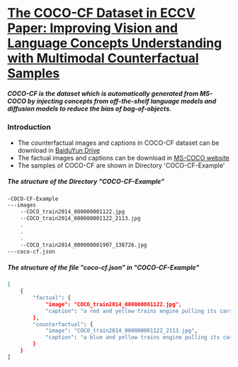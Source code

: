 # [The COCO-CF Dataset in ECCV Paper: Improving Vision and Language Concepts Understanding with Multimodal Counterfactual Samples]()

[//]: # (### Requirements)

[//]: # (- [PyTorch]&#40;https://pytorch.org/&#41; 1.9 or higher)

[//]: # (- [CLIP]&#40;https://github.com/openai/CLIP&#41; &#40;install with `pip install git+https://github.com/openai/CLIP.git`&#41;)

[//]: # (- [transformers]&#40;https://huggingface.co/docs/transformers/index&#41; &#40;install with `pip install transformers`&#41;)

[//]: # (- [diffusion]&#40;https://colab.research.google.com/github/huggingface/notebooks/blob/main/diffusers/stable_diffusion.ipynb&#41; for text-to-image generation &#40;install with `pip install scipy ftfy accelerate diffusers `&#41;)


#####  COCO-CF is the dataset which is automatically generated from MS-COCO by injecting concepts from off-the-shelf language models and diffusion models to reduce the bias of bag-of-objects.
### Introduction
- The counterfactual images and captions in COCO-CF dataset can be download in [BaiduYun Drive](https://pan.baidu.com/s/1natTvj0x0PKF8-dPzFTqOA?pwd=id93)
- The factual images and captions can be download in [MS-COCO website](https://cocodataset.org/#home)
- The samples of COCO-CF are shown in Directory 'COCO-CF-Example'

##### The structure of the Directory "COCO-CF-Example"

```bash
-COCO-CF-Example
---images
    --COCO_train2014_000000001122.jpg
    --COCO_train2014_000000001122_2113.jpg
    .
    .
    .
    --COCO_train2014_000000001907_138726.jpg
---coco-cf.json
```
##### The structure of the file "coco-cf.json" in "COCO-CF-Example"
```bash
[
    {
        "factual": {
            "image": "COCO_train2014_000000001122.jpg",
            "caption": "a red and yellow trains engine pulling its cars and some tracks"
        },
        "counterfactual": {
            "image": "COCO_train2014_000000001122_2113.jpg",
            "caption": "a blue and yellow trains engine pulling its cars and some tracks"
        }
    }
]
```
